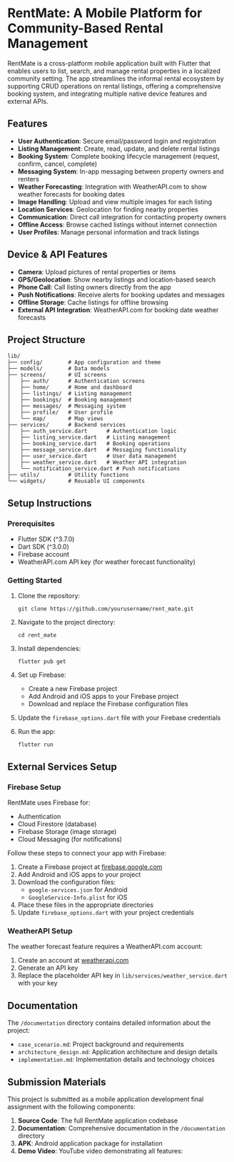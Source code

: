 # RentMate: A Mobile Platform for Community-Based Rental Management

RentMate is a cross-platform mobile application built with Flutter that enables users to list, search, and manage rental properties in a localized community setting. The app streamlines the informal rental ecosystem by supporting CRUD operations on rental listings, offering a comprehensive booking system, and integrating multiple native device features and external APIs.

## Features

- **User Authentication**: Secure email/password login and registration
- **Listing Management**: Create, read, update, and delete rental listings
- **Booking System**: Complete booking lifecycle management (request, confirm, cancel, complete)
- **Messaging System**: In-app messaging between property owners and renters
- **Weather Forecasting**: Integration with WeatherAPI.com to show weather forecasts for booking dates
- **Image Handling**: Upload and view multiple images for each listing
- **Location Services**: Geolocation for finding nearby properties
- **Communication**: Direct call integration for contacting property owners
- **Offline Access**: Browse cached listings without internet connection
- **User Profiles**: Manage personal information and track listings

## Device & API Features

- **Camera**: Upload pictures of rental properties or items
- **GPS/Geolocation**: Show nearby listings and location-based search
- **Phone Call**: Call listing owners directly from the app
- **Push Notifications**: Receive alerts for booking updates and messages
- **Offline Storage**: Cache listings for offline browsing
- **External API Integration**: WeatherAPI.com for booking date weather forecasts

## Project Structure

```
lib/
├── config/        # App configuration and theme
├── models/        # Data models
├── screens/       # UI screens
│   ├── auth/      # Authentication screens
│   ├── home/      # Home and dashboard
│   ├── listings/  # Listing management
│   ├── bookings/  # Booking management
│   ├── messages/  # Messaging system
│   ├── profile/   # User profile
│   └── map/       # Map views
├── services/      # Backend services
│   ├── auth_service.dart      # Authentication logic
│   ├── listing_service.dart   # Listing management
│   ├── booking_service.dart   # Booking operations
│   ├── message_service.dart   # Messaging functionality
│   ├── user_service.dart      # User data management
│   ├── weather_service.dart   # Weather API integration
│   └── notification_service.dart # Push notifications
├── utils/         # Utility functions
└── widgets/       # Reusable UI components
```

## Setup Instructions

### Prerequisites

- Flutter SDK (^3.7.0)
- Dart SDK (^3.0.0)
- Firebase account
- WeatherAPI.com API key (for weather forecast functionality)

### Getting Started

1. Clone the repository:
   ```
   git clone https://github.com/yourusername/rent_mate.git
   ```

2. Navigate to the project directory:
   ```
   cd rent_mate
   ```

3. Install dependencies:
   ```
   flutter pub get
   ```

4. Set up Firebase:
   - Create a new Firebase project
   - Add Android and iOS apps to your Firebase project
   - Download and replace the Firebase configuration files

5. Update the `firebase_options.dart` file with your Firebase credentials

6. Run the app:
   ```
   flutter run
   ```

## External Services Setup

### Firebase Setup

RentMate uses Firebase for:
- Authentication
- Cloud Firestore (database)
- Firebase Storage (image storage)
- Cloud Messaging (for notifications)

Follow these steps to connect your app with Firebase:

1. Create a Firebase project at [firebase.google.com](https://firebase.google.com)
2. Add Android and iOS apps to your project
3. Download the configuration files:
   - `google-services.json` for Android
   - `GoogleService-Info.plist` for iOS
4. Place these files in the appropriate directories
5. Update `firebase_options.dart` with your project credentials

### WeatherAPI Setup

The weather forecast feature requires a WeatherAPI.com account:

1. Create an account at [weatherapi.com](https://www.weatherapi.com)
2. Generate an API key
3. Replace the placeholder API key in `lib/services/weather_service.dart` with your key

## Documentation

The `/documentation` directory contains detailed information about the project:

- `case_scenario.md`: Project background and requirements
- `architecture_design.md`: Application architecture and design details
- `implementation.md`: Implementation details and technology choices

## Submission Materials
This project is submitted as a mobile application development final assignment with the following components:

1. **Source Code**: The full RentMate application codebase
2. **Documentation**: Comprehensive documentation in the `/documentation` directory
3. **APK**: Android application package for installation
4. **Demo Video**: YouTube video demonstrating all features:
